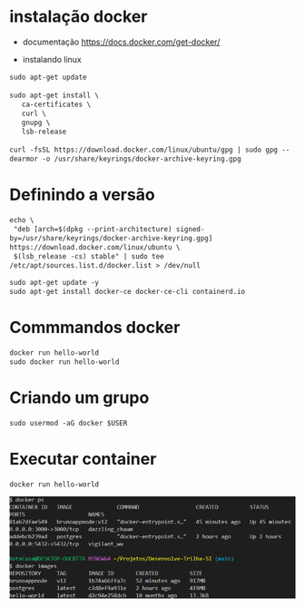  # instalação docker 
 - documentação https://docs.docker.com/get-docker/

 - instalando linux

 ````
 sudo apt-get update

 sudo apt-get install \
    ca-certificates \
    curl \
    gnupg \
    lsb-release

curl -fsSL https://download.docker.com/linux/ubuntu/gpg | sudo gpg --dearmor -o /usr/share/keyrings/docker-archive-keyring.gpg
 ````
# Definindo a versão
 ````
echo \
  "deb [arch=$(dpkg --print-architecture) signed-by=/usr/share/keyrings/docker-archive-keyring.gpg] https://download.docker.com/linux/ubuntu \
  $(lsb_release -cs) stable" | sudo tee /etc/apt/sources.list.d/docker.list > /dev/null
````
````
sudo apt-get update -y
sudo apt-get install docker-ce docker-ce-cli containerd.io
````
# Commmandos docker
````
docker run hello-world
sudo docker run hello-world
````

# Criando um grupo

````
sudo usermod -aG docker $USER
````

# Executar container
````
docker run hello-world
````

<img src="docker ps.png" alt="Alt Text" width="1000">
